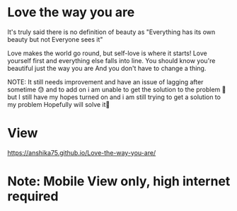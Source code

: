 # Love the way you are
It's truly said there is no definition of beauty as "Everything has its own beauty but not Everyone sees it"

Love makes the world go round, but self-love is where it starts! Love yourself first and everything else falls into line. You should know you're beautiful just the way you are
And you don't have to change a thing.


NOTE: It still needs improvement and have an issue of lagging after sometime 😓 and to add on i am unable to get the solution to the problem 🥺 but I still have my hopes turned on and i am still trying to get a solution to my problem Hopefully will solve it🤞

# View
https://anshika75.github.io/Love-the-way-you-are/

# Note: Mobile View only, high internet required
